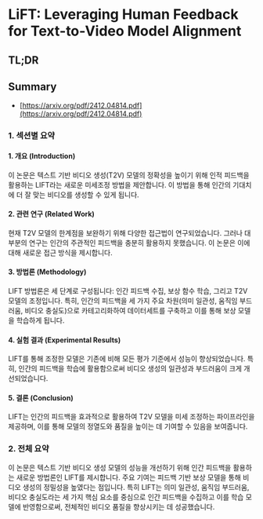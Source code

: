 # LiFT: Leveraging Human Feedback for Text-to-Video Model Alignment
## TL;DR
## Summary
- [https://arxiv.org/pdf/2412.04814.pdf](https://arxiv.org/pdf/2412.04814.pdf)

### 1. 섹션별 요약

#### 1. 개요 (Introduction)
이 논문은 텍스트 기반 비디오 생성(T2V) 모델의 정확성을 높이기 위해 인적 피드백을 활용하는 LIFT라는 새로운 미세조정 방법을 제안합니다. 이 방법을 통해 인간의 기대치에 더 잘 맞는 비디오를 생성할 수 있게 됩니다.

#### 2. 관련 연구 (Related Work)
현재 T2V 모델의 한계점을 보완하기 위해 다양한 접근법이 연구되었습니다. 그러나 대부분의 연구는 인간의 주관적인 피드백을 충분히 활용하지 못했습니다. 이 논문은 이에 대해 새로운 접근 방식을 제시합니다.

#### 3. 방법론 (Methodology)
LIFT 방법론은 세 단계로 구성됩니다: 인간 피드백 수집, 보상 함수 학습, 그리고 T2V 모델의 조정입니다. 특히, 인간의 피드백을 세 가지 주요 차원(의미 일관성, 움직임 부드러움, 비디오 충실도)으로 카테고리화하여 데이터세트를 구축하고 이를 통해 보상 모델을 학습하게 됩니다.

#### 4. 실험 결과 (Experimental Results)
LIFT를 통해 조정한 모델은 기존에 비해 모든 평가 기준에서 성능이 향상되었습니다. 특히, 인간의 피드백을 학습에 활용함으로써 비디오 생성의 일관성과 부드러움이 크게 개선되었습니다.

#### 5. 결론 (Conclusion)
LIFT는 인간의 피드백을 효과적으로 활용하여 T2V 모델을 미세 조정하는 파이프라인을 제공하며, 이를 통해 모델의 정열도와 품질을 높이는 데 기여할 수 있음을 보여줍니다.

### 2. 전체 요약
이 논문은 텍스트 기반 비디오 생성 모델의 성능을 개선하기 위해 인간 피드백을 활용하는 새로운 방법론인 LIFT를 제시합니다. 주요 기여는 피드백 기반 보상 모델을 통해 비디오 생성의 정밀성을 높였다는 점입니다. 특히 LIFT는 의미 일관성, 움직임 부드러움, 비디오 충실도라는 세 가지 핵심 요소를 중심으로 인간 피드백을 수집하고 이를 학습 모델에 반영함으로써, 전체적인 비디오 품질을 향상시키는 데 성공했습니다.